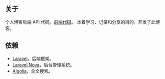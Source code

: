 ## 关于

个人博客后端 API 代码。[前端代码](https://github.com/qingfengbaili/blog-frontend)。
本着学习、记录和分享的目的，开发了此博客。

## 依赖

- [Laravel](https://laravel.com)，后端框架。
- [Laravel Nova](https://nova.laravel.com)，后台管理系统。
- [Algolia](https://www.algolia.com)，全文搜索。
